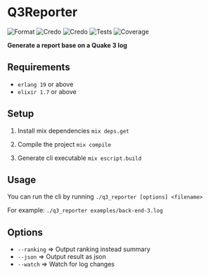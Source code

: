 # Q3Reporter
![Format](https://github.com/maxmaccari/q3_reporter/actions/workflows/format.yml/badge.svg)
![Credo](https://github.com/maxmaccari/q3_reporter/actions/workflows/credo.yml/badge.svg)
![Credo](https://github.com/maxmaccari/q3_reporter/actions/workflows/dialyzer.yml/badge.svg)
![Tests](https://github.com/maxmaccari/q3_reporter/actions/workflows/tests.yml/badge.svg)
![Coverage](https://img.shields.io/endpoint?url=https://gist.githubusercontent.com/maxmaccari/d32b12d3978f7d2a6b27b6ec5c275040/raw/q3_reporter_coverage.json)

**Generate a report base on a Quake 3 log**

## Requirements

- `erlang 19` or above
- `elixir 1.7` or above

## Setup

1. Install mix dependencies
   `mix deps.get`

2. Compile the project
   `mix compile`

3. Generate cli executable
   `mix escript.build`

## Usage

You can run the cli by running
`./q3_reporter [options] <filename>`

For example:
`./q3_reporter examples/back-end-3.log`

## Options

- `--ranking` => Output ranking instead summary
- `--json` => Output result as json
- `--watch` => Watch for log changes
